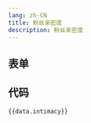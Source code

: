 ```yaml
---
lang: zh-CN
title: 粉丝亲密度
description: 粉丝亲密度
---
```


<script setup lang="ts">
import { intimacySchema } from './_schema'
import useConfigStore from '@store/config'
const data = useConfigStore()

</script>

## 表单

<JSONSchema :schema="intimacySchema" v-model="data.intimacy"></JSONSchema>

## 代码

```json-vue
{{data.intimacy}}
```
